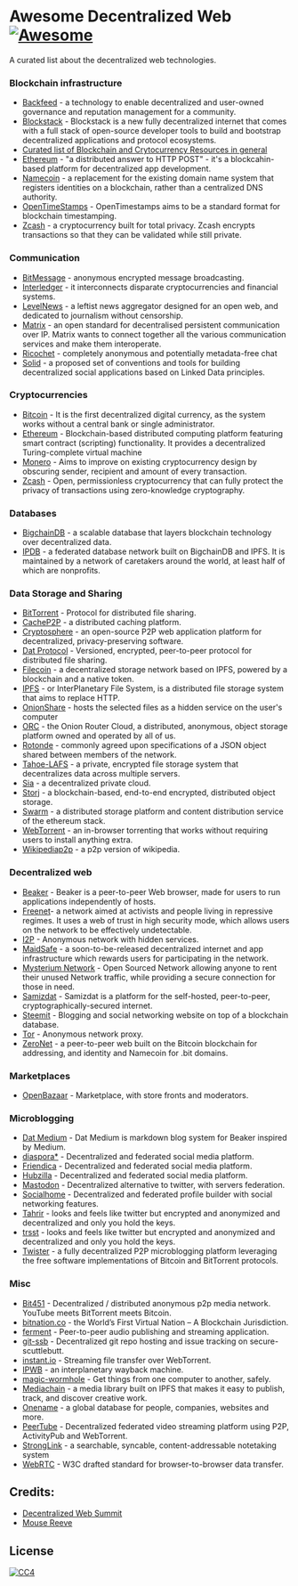 # Awesome Decentralized Web [![Awesome](https://cdn.rawgit.com/sindresorhus/awesome/d7305f38d29fed78fa85652e3a63e154dd8e8829/media/badge.svg)](https://github.com/sindresorhus/awesome)

A curated list about the decentralized web technologies.


### Blockchain infrastructure
* [Backfeed](http://backfeed.cc/) - a technology to enable decentralized and user-owned governance and reputation management for a community.
* [Blockstack](https://blockstack.org/) - Blockstack is a new fully decentralized internet that comes with a full stack of open-source developer tools to build and bootstrap decentralized applications and protocol ecosystems.
* [Curated list of Blockchain and Crytocurrency Resources in general](https://github.com/McFrankline/Blockchain-stuff)
* [Ethereum](https://ethereum.org/) - "a distributed answer to HTTP POST" - it's a blockcahin-based platform for decentralized app development.
* [Namecoin](https://namecoin.info/) - a replacement for the existing domain name system that registers identities on a blockchain, rather than a centralized DNS authority.
* [OpenTimeStamps](https://opentimestamps.org/) - OpenTimestamps aims to be a standard format for blockchain timestamping.
* [Zcash](https://z.cash/) - a cryptocurrency built for total privacy. Zcash encrypts transactions so that they can be validated while still private.


### Communication
* [BitMessage](https://en.wikipedia.org/wiki/Bitmessage) - anonymous encrypted message broadcasting.
* [Interledger](https://interledger.org/) - it interconnects disparate cryptocurrencies and financial systems.
* [LevelNews](https://levelnews.org/) - a leftist news aggregator designed for an open web, and dedicated to journalism without censorship.
* [Matrix](https://matrix.org/) - an open standard for decentralised persistent communication over IP. Matrix wants to connect together all the various communication services and make them interoperate.
* [Ricochet](https://ricochet.im/) - completely anonymous and potentially metadata-free chat
* [Solid](https://solid.mit.edu/) - a proposed set of conventions and tools for building decentralized social applications based on Linked Data principles.


### Cryptocurrencies
* [Bitcoin](https://bitcoin.org) - It is the first decentralized digital currency, as the system works without a central bank or single administrator.
* [Ethereum](https://ethereum.org) - Blockchain-based distributed computing platform featuring smart contract (scripting) functionality. It provides a decentralized Turing-complete virtual machine
* [Monero](https://getmonero.org/) - Aims to improve on existing cryptocurrency design by obscuring sender, recipient and amount of every transaction.
* [Zcash](https://z.cash/) - Open, permissionless cryptocurrency that can fully protect the privacy of transactions using zero-knowledge cryptography.


### Databases
* [BigchainDB](https://www.bigchaindb.com/) - a scalable database that layers blockchain technology over decentralized data.
* [IPDB](https://ipdb.foundation/) - a federated database network built on BigchainDB and IPFS. It is maintained by a network of caretakers around the world, at least half of which are nonprofits.


### Data Storage and Sharing
* [BitTorrent](https://en.wikipedia.org/wiki/BitTorrent) - Protocol for distributed file sharing.
* [CacheP2P](http://www.cachep2p.com/) - a distributed caching platform.
* [Cryptosphere](https://cryptosphere.io/) - an open-source P2P web application platform for decentralized, privacy-preserving software.
* [Dat Protocol](https://datproject.org/) - Versioned, encrypted, peer-to-peer protocol for distributed file sharing.
* [Filecoin](https://filecoin.io/) - a decentralized storage network based on IPFS, powered by a blockchain and a native token.
* [IPFS](https://ipfs.io/) - or InterPlanetary File System, is a distributed file storage system that aims to replace HTTP.
* [OnionShare](https://onionshare.org/) - hosts the selected files as a hidden service on the user's computer
* [ORC](https://orc.network/) - the Onion Router Cloud, a distributed, anonymous, object storage platform owned and operated by all of us.
* [Rotonde](http://wiki.xxiivv.com/#rotonde) - commonly agreed upon specifications of a JSON object shared between members of the network. 
* [Tahoe-LAFS](https://www.tahoe-lafs.org/trac/tahoe-lafs) - a private, encrypted file storage system that decentralizes data across multiple servers.
* [Sia](http://sia.tech/) - a decentralized private cloud.
* [Storj](https://storj.io/) - a blockchain-based, end-to-end encrypted, distributed object storage.
* [Swarm](https://github.com/ethersphere/swarm) - a distributed storage platform and content distribution service of the ethereum stack.
* [WebTorrent](https://webtorrent.io/) - an in-browser torrenting that works without requiring users to install anything extra.
* [Wikipediap2p](https://www.wikipediap2p.org/) - a p2p version of wikipedia.


### Decentralized web
* [Beaker](https://beakerbrowser.com/) - Beaker is a peer-to-peer Web browser, made for users to run applications independently of hosts.
* [Freenet](https://freenetproject.org/)- a network aimed at activists and people living in repressive regimes. It uses a web of trust in high security mode, which allows users on the network to be effectively undetectable.
* [I2P](https://geti2p.net/) - Anonymous network with hidden services.
* [MaidSafe](http://maidsafe.net/) - a soon-to-be-released decentralized internet and app infrastructure which rewards users for participating in the network.
* [Mysterium Network](https://mysterium.network/) - Open Sourced Network allowing anyone to rent their unused Network traffic, while providing a secure connection for those in need.
* [Samizdat](http://samizdat.childrenofmay.org/) - Samizdat is a platform for the self-hosted, peer-to-peer, cryptographically-secured internet.
* [Steemit](https://steemit.com/) - Blogging and social networking website on top of a blockchain database.      
* [Tor](https://www.torproject.org/) - Anonymous network proxy.
* [ZeroNet](https://zeronet.io/) - a peer-to-peer web built on the Bitcoin blockchain for addressing, and identity and Namecoin for .bit domains.


### Marketplaces
* [OpenBazaar](https://openbazaar.org/) - Marketplace, with store fronts and moderators.


### Microblogging
* [Dat Medium](https://github.com/kewitz/dat-medium) - Dat Medium is markdown blog system for Beaker inspired by Medium.
* [diaspora*](https://diasporafoundation.org/) - Decentralized and federated social media platform.
* [Friendica](http://friendi.ca/) - Decentralized and federated social media platform.
* [Hubzilla](https://project.hubzilla.org/page/hubzilla/hubzilla-project) - Decentralized and federated social media platform.
* [Mastodon](https://mastodon.social) - Decentralized alternative to twitter, with servers federation.
* [Socialhome](https://socialhome.network/) - Decentralized and federated profile builder with social networking features.
* [Tahrir](http://tahrirproject.org/) - looks and feels like twitter but encrypted and anonymized and decentralized and only you hold the keys.
* [trsst](http://www.trsst.com/) - looks and feels like twitter but encrypted and anonymized and decentralized and only you hold the keys.
* [Twister](http://twister.net.co/) - a fully decentralized P2P microblogging platform leveraging the free software implementations of Bitcoin and BitTorrent protocols.


### Misc
* [Bit451](https://github.com/Bit451/Bit451) - Decentralized / distributed anonymous p2p media network. YouTube meets BitTorrent meets Bitcoin.
* [bitnation.co](https://bitnation.co) - the World’s First Virtual Nation – A Blockchain Jurisdiction.
* [ferment](https://github.com/mmckegg/ferment) - Peer-to-peer audio publishing and streaming application.
* [git-ssb](https://github.com/clehner/git-ssb) - Decentralized git repo hosting and issue tracking on secure-scuttlebutt.
* [instant.io](https://instant.io/) - Streaming file transfer over WebTorrent.
* [IPWB](https://github.com/oduwsdl/ipwb) - an interplanetary wayback machine.
* [magic-wormhole](https://github.com/warner/magic-wormhole) - Get things from one computer to another, safely.
* [Mediachain](http://www.mediachain.io/) -  a media library built on IPFS that makes it easy to publish, track, and discover creative work.
* [Onename](https://onename.com/) - a global database for people, companies, websites and more.
* [PeerTube](https://framagit.org/chocobozzz/PeerTube) - Decentralized federated video streaming platform using P2P, ActivityPub and WebTorrent.
* [StrongLink](https://github.com/btrask/stronglink) - a searchable, syncable, content-addressable notetaking system
* [WebRTC](https://en.wikipedia.org/wiki/WebRTC) - W3C drafted standard for browser-to-browser data transfer.



## Credits:
- [Decentralized Web Summit](http://www.decentralizedweb.net/)
- [Mouse Reeve](https://blog.mousereeve.com/technologies-of-the-decentralized-web-summit/)


## License
 [![CC4](https://i.creativecommons.org/l/by-sa/4.0/88x31.png)](http://creativecommons.org/licenses/by-sa/4.0/)
